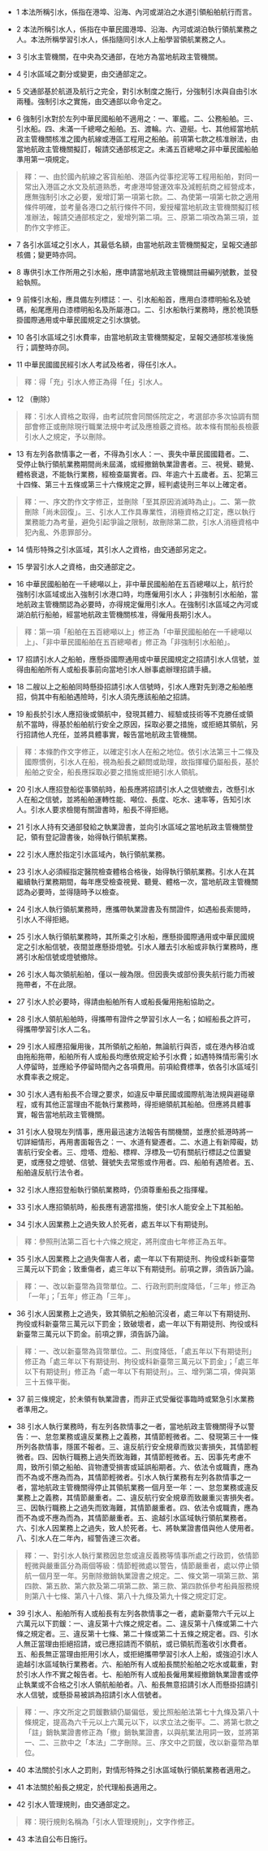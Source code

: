 * 1 本法所稱引水，係指在港埠、沿海、內河或湖泊之水道引領船舶航行而言。

* 2 本法所稱引水人，係指在中華民國港埠、沿海、內河或湖泊執行領航業務之人。本法所稱學習引水人，係指隨同引水人上船學習領航業務之人。

* 3 引水主管機關，在中央為交通部，在地方為當地航政主管機關。

* 4 引水區域之劃分或變更，由交通部定之。

* 5 交通部基於航道及航行之完全，對引水制度之施行，分強制引水與自由引水兩種。強制引水之實施，由交通部以命令定之。

* 6 強制引水對於左列中華民國船舶不適用之：一、軍艦。二、公務船舶。三、引水船。四、未滿一千總噸之船舶。五、渡輪。六、遊艇。七、其他經當地航政主管機關核准之國內航線或港區工程用之船舶。前項第七款之核准辦法，由當地航政主管機關擬訂，報請交通部核定之。未滿五百總噸之非中華民國船舶準用第一項規定。

> 釋：一、由於國內航線之客貨船舶、港區內從事挖泥等工程用船舶，對同一常出入港區之水文及航道熟悉，考慮港埠營運效率及減輕航商之經營成本，應無強制引水之必要，爰增訂第一項第七款。二、為使第一項第七款之適用條件明確，並考量各港口之航行條件不同，爰授權當地航政主管機關擬訂核准辦法，報請交通部核定之，爰增列第二項。三、原第二項改為第三項，並酌作文字修正。

* 7 各引水區域之引水人，其最低名額，由當地航政主管機關擬定，呈報交通部核備；變更時亦同。

* 8 專供引水工作所用之引水船，應申請當地航政主管機關註冊編列號數，並發給執照。

* 9 前條引水船，應具備左列標誌：一、引水船船首，應用白漆標明船名及號碼，船尾應用白漆標明船名及所屬港口。二、引水船執行業務時，應於桅頂懸掛國際通用或中華民國規定之引水旗號。

* 10 各引水區域之引水費率，由當地航政主管機關擬定，呈報交通部核准後施行；調整時亦同。

* 11 中華民國國民經引水人考試及格者，得任引水人。

> 釋：得「充」引水人修正為得「任」引水人。

* 12 （刪除）

> 釋：引水人資格之取得，由考試院會同關係院定之，考選部亦多次協調有關部會修正或刪除現行職業法規中考試及應檢覈之資格。故本條有關船長檢覈引水人之規定，予以刪除。

* 13 有左列各款情事之一者，不得為引水人：一、喪失中華民國國籍者。二、受停止執行領航業務期間尚未屆滿，或經撤銷執業證書者。三、視覺、聽覺、體格衰退，不能執行業務，經檢查屬實者。四、年逾六十五歲者。五、犯第三十四條、第三十五條或第三十六條規定之罪，經判處徒刑三年以上確定者。

> 釋：一、序文酌作文字修正，並刪除「至其原因消滅時為止」。二、第一款刪除「尚未回復」。三、引水人工作具專業性，消極資格之訂定，應以執行業務能力為考量，避免引起爭論之限制，故刪除第二款，引水人消極資格中犯內亂、外患罪部分。

* 14 情形特殊之引水區域，其引水人之資格，由交通部另定之。

* 15 學習引水人之資格，由交通部定之。

* 16 中華民國船舶在一千總噸以上，非中華民國船舶在五百總噸以上，航行於強制引水區域或出入強制引水港口時，均應僱用引水人；非強制引水船舶，當地航政主管機關認為必要時，亦得規定僱用引水人。在強制引水區域之內河或湖泊航行船舶，經當地航政主管機關核准，得僱用長期引水人。

> 釋：第一項「船舶在五百總噸以上」修正為「中華民國船舶在一千總噸以上」、「非中華民國船舶在五百總噸者」修正為「非強制引水船舶」。

* 17 招請引水人之船舶，應懸掛國際通用或中華民國規定之招請引水人信號，並得由船舶所有人或船長事前向當地引水人辦事處辦理招請手續。

* 18 二艘以上之船舶同時懸掛招請引水人信號時，引水人應對先到港之船舶應招，倘其中有船舶遇險時，引水人須先應該船舶之招請。

* 19 船長於引水人應招後或領航中，發現其體力、經驗或技術等不克勝任或領航不當時，得基於船舶航行安全之原因，採取必要之措施，或拒絕其領航，另行招請他人充任，並將具體事實，報告當地航政主管機關。

> 釋：本條酌作文字修正，以確定引水人在船之地位。依引水法第三十二條及國際慣例，引水人在船，視為船長之顧問或助理，故指揮權仍屬船長，基於船舶之安全，船長應採取必要之措施或拒絕引水人領航。

* 20 引水人應招登船從事領航時，船長應將招請引水人之信號撤去，改懸引水人在船之信號，並將船舶運轉性能、噸位、長度、吃水、速率等，告知引水人。引水人要求檢閱有關證書時，船長不得拒絕。

* 21 引水人持有交通部發給之執業證書，並向引水區域之當地航政主管機關登記，領有登記證書後，始得執行領航業務。

* 22 引水人應於指定引水區域內，執行領航業務。

* 23 引水人必須經指定醫院檢查體格合格後，始得執行領航業務。引水人在其繼續執行業務期間，每年應受檢查視覺、聽覺、體格一次，當地航政主管機關認為必要時，並得隨時予以檢查。

* 24 引水人執行領航業務時，應攜帶執業證書及有關證件，如遇船長索閱時，引水人不得拒絕。

* 25 引水人執行領航業務時，其所乘之引水船，應懸掛國際通用或中華民國規定之引水船信號，夜間並應懸掛燈號。引水人離去引水船或非執行業務時，應將引水船信號或燈號撤除。

* 26 引水人每次領航船舶，僅以一艘為限。但因喪失或部份喪失航行能力而被拖帶者，不在此限。

* 27 引水人於必要時，得請由船舶所有人或船長僱用拖船協助之。

* 28 引水人領航船舶時，得攜帶有證件之學習引水人一名；如經船長之許可，得攜帶學習引水人二名。

* 29 引水人經應招僱用後，其所領航之船舶，無論航行與否，或在港內移泊或由拖船拖帶，船舶所有人或船長均應依規定給予引水費；如遇特殊情形需引水人停留時，並應給予停留時間內之各項費用。前項給費標準，依各引水區域引水費率表之規定。

* 30 引水人遇有船長不合理之要求，如違反中華民國或國際航海法規與避碰章程，或有其他正當理由不能執行業務時，得拒絕領航其船舶。但應將具體事實，報告當地航政主管機關。

* 31 引水人發現左列情事，應用最迅速方法報告有關機關，並應於抵港時將一切詳細情形，再用書面報告之：一、水道有變遷者。二、水道上有新障礙，妨害航行安全者。三、燈塔、燈船、標桿、浮標及一切有關航行標誌之位置變更，或應發之燈號、信號、聲號失去常態或作用者。四、船舶有遇險者。五、船舶違反航行法令者。

* 32 引水人應招登船執行領航業務時，仍須尊重船長之指揮權。

* 33 引水人應招領航時，船長應有適當措施，使引水人能安全上下其船舶。

* 34 引水人因業務上之過失致人於死者，處五年以下有期徒刑。

> 釋：參照刑法第二百七十六條之規定，將刑度由七年修正為五年。

* 35 引水人因業務上之過失傷害人者，處一年以下有期徒刑、拘役或科新臺幣三萬元以下罰金；致重傷者，處三年以下有期徒刑。前項之罪，須告訴乃論。

> 釋：一、改以新臺幣為貨幣單位。二、行政刑罰刑度降低，「三年」修正為「一年」；「五年」修正為「三年」。

* 36 引水人因業務上之過失，致其領航之船舶沉沒者，處三年以下有期徒刑、拘役或科新臺幣三萬元以下罰金；致破壞者，處一年以下有期徒刑、拘役或科新臺幣三萬元以下罰金。前項之罪，須告訴乃論。

> 釋：一、改以新臺幣為貨幣單位。二、刑度降低，「處五年以下有期徒刑」修正為「處三年以下有期徒刑、拘役或科新臺幣三萬元以下罰金」；「處三年以下有期徒刑」修正為「處一年以下有期徒刑」。三、增列第二項，俾與第三十五條平衡。

* 37 前三條規定，於未領有執業證書，而非正式受僱從事臨時或緊急引水業務者準用之。

* 38 引水人執行業務時，有左列各款情事之一者，當地航政主管機關得予以警告：一、怠忽業務或違反業務上之義務，其情節輕微者。二、發現第三十一條所列各款情事，隱匿不報者。三、違反航行安全規章而致災害損失，其情節輕微者。四、因執行職務上過失而致海難，其情節輕微者。五、因事先考慮不周，致所引領之船舶、貨物遭受損害或延誤船期者。六、依法令或職責，應為而不為或不應為而為，其情節輕微者。引水人執行業務有左列各款情事之一者，當地航政主管機關得停止其領航業務一個月至一年：一、怠忽業務或違反業務上之義務，其情節嚴重者。二、違反航行安全規章而致嚴重災害損失者。三、因執行職務上之過失而致海難，其情節嚴重者。四、依法令或職責，應為而不為或不應為而為，其情節嚴重者。五、逾越引水區域執行領航業務者。六、引水人因業務上之過失，致人於死者。七、將執業證書借與他人使用者。八、引水人在二年內，經警告達三次者。

> 釋：一、對引水人執行業務因怠忽或違反義務等情事所處之行政罰，依情節輕微與嚴重區分為兩個等級：情節輕微處以警告，情節嚴重者，處以停止領航一個月至一年。另刪除撤銷執業證書之規定。二、條文第一項第三款、第四款、第五款、第六款及第二項第二款、第三款、第四款係參考船員服務規則第八十七條、第八十八條、第八十九條及第九十條之規定訂定。

* 39 引水人、船舶所有人或船長有左列各款情事之一者，處新臺幣六千元以上六萬元以下罰鍰：一、違反第十六條之規定者。二、違反第十八條或第二十六條之規定者。三、違反第十七條、第二十條或第二十五條之規定者。四、引水人無正當理由拒絕招請，或已應招請而不領航，或已領航而濫收引水費者。五、船長無正當理由拒用引水人，或拒絕攜帶學習引水人上船，或強迫引水人逾越引水區域執行業務者。六、船舶所有人或船長關於船舶之吃水或載重，對於引水人作不實之報告者。七、船舶所有人或船長僱用業經撤銷執業證書或停止執業或不合格之引水人領航船舶者。八、船長無意招請引水人而懸掛招請引水人信號，或懸掛易被誤為招請引水人信號者。

> 釋：一、序文所定之罰鍰數額仍屬偏低，爰比照船舶法第七十九條及第八十條規定，提高為六千元以上六萬元以下，以求立法之衡平。二、將第七款之「註」銷執業證書修正為「撤」銷執業證書，以與航業法用詞一致，並將第一、二、三款中之「本法」二字刪除。三、序文中之罰鍰，改以新臺幣為單位。

* 40 本法關於引水人之罰則，對情形特殊之引水區域執行領航業務者適用之。

* 41 本法關於船長之規定，於代理船長適用之。

* 42 引水人管理規則，由交通部定之。

> 釋：現行規則名稱為「引水人管理規則」，文字作修正。

* 43 本法自公布日施行。

